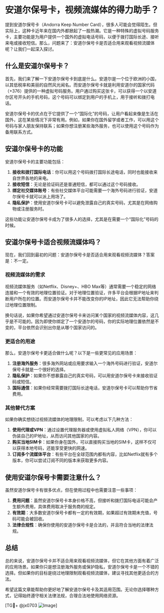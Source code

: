 # 安道尔保号卡，视频流媒体的得力助手？

提到安道尔保号卡（Andorra Keep Number Card），很多人可能会觉得陌生。但实际上，这种卡近年来在国内外都掀起了一股热潮。它是一种特殊的虚拟号码服务卡，主要功能是为用户提供一个国外的虚拟电话号码，以便于拨打国际长途、接听来电或接收短信。那么，问题来了：安道尔保号卡是否适合用来观看视频流媒体呢？让我们一起深入探讨。

## 什么是安道尔保号卡？

首先，我们来了解一下安道尔保号卡到底是什么。安道尔是一个位于欧洲的小国，以其低税率和美丽的自然风光闻名。而安道尔保号卡就是利用安道尔的国家代码（+376）提供的一种虚拟号码服务。用户通过购买这张卡，可以获得一个以安道尔区号开头的手机号码，这个号码可以绑定到用户的手机上，用于接听和拨打电话。

安道尔保号卡的优点在于它提供了一个“国际化”的号码，让用户看起来像是生活在国外，这在某些情况下非常有用。例如，如果你在国外留学或者工作，可以用这个号码与家人朋友保持联系；如果你想注册某些海外服务，也可以使用这个号码作为备用联系方式。

## 安道尔保号卡的功能

安道尔保号卡的主要功能包括：

1. **接收和拨打国际电话**：你可以用这个号码拨打国际长途电话，同时也能接收来自世界各地的来电。
2. **接收短信**：无论是验证码还是普通短信，都可以通过这个号码接收。
3. **绑定社交媒体账号**：有些社交媒体平台可能需要一个海外号码进行验证，安道尔保号卡就可以派上用场了。
4. **隐私保护**：使用安道尔保号卡可以避免泄露自己的真实号码，尤其是在网络购物或注册服务时。

这些功能让安道尔保号卡成为了很多人的选择，尤其是在需要一个“国际化”号码的时候。

## 安道尔保号卡适合视频流媒体吗？

现在，我们回到最初的问题：安道尔保号卡是否适合用来观看视频流媒体？答案是：不一定。

### 视频流媒体的需求

视频流媒体服务（如Netflix、Disney+、HBO Max等）通常需要一个稳定的网络连接和一个有效的地理位置验证。对于地理位置验证，许多平台会根据IP地址来判断用户所在的位置。而安道尔保号卡并不能改变你的IP地址，因此它无法帮助你绕过地理位置限制。

换句话说，如果你希望通过安道尔保号卡来访问某个国家的视频流媒体内容，这几乎是不可能的。因为即使你绑定了一个安道尔的号码，你的实际地理位置依然是不变的，平台依然会识别出你是从哪个国家访问的。

### 更适合的用途

那么，安道尔保号卡更适合做什么呢？以下是一些更常见的应用场景：

1. **注册海外服务**：很多海外网站或应用要求输入一个海外号码进行验证，安道尔保号卡就是一个很好的选择。
2. **隐私保护**：如果你不想暴露自己的真实号码，可以用安道尔保号卡来接收验证码或短信。
3. **国际通信**：如果你经常需要拨打国际长途电话，安道尔保号卡可以帮助你节省费用。

### 其他替代方案

如果你确实想绕过视频流媒体的地理限制，可以考虑以下几种方法：

1. **使用代理或VPN**：通过设置代理服务器或使用虚拟私人网络（VPN），你可以伪装自己的IP地址，从而访问其他国家的内容。
2. **购买当地SIM卡**：如果你身在国外，可以直接购买当地的SIM卡，这样不仅可以获得本地号码，还能享受更快的网速。
3. **订阅多个流媒体平台**：有些平台在全球范围内都有内容，比如Netflix就有多个版本，你可以尝试订阅不同的版本来获取更多内容。

## 使用安道尔保号卡需要注意什么？

虽然安道尔保号卡有很多优点，但在使用过程中也需要注意一些事项：

1. **费用问题**：虽然安道尔保号卡本身价格不高，但接听和拨打国际电话可能会产生额外费用，具体费用取决于服务商的规定。
2. **有效期**：大多数安道尔保号卡都有一定的有效期，如果超过有效期未充值，号码可能会被回收。
3. **法律合规性**：确保你使用的安道尔保号卡是合法的，并且符合当地的法律法规。

## 总结

总的来说，安道尔保号卡并不适合用来观看视频流媒体，但它在其他方面有着广泛的应用场景。如果你只是想注册海外服务或保护隐私，安道尔保号卡是一个不错的选择。但如果你的目标是绕过地理限制观看视频流媒体，建议寻找其他更适合的方法。

希望这篇文章能帮助你更好地了解安道尔保号卡及其适用范围。无论你选择哪种方式，记得始终遵守相关法律法规，合理合法地使用网络资源。

[TG💪+ @jx0703 ![Image](https://github.com/user-attachments/assets/dbca1d08-cadb-493c-b0ec-ad6f7a83f270)]